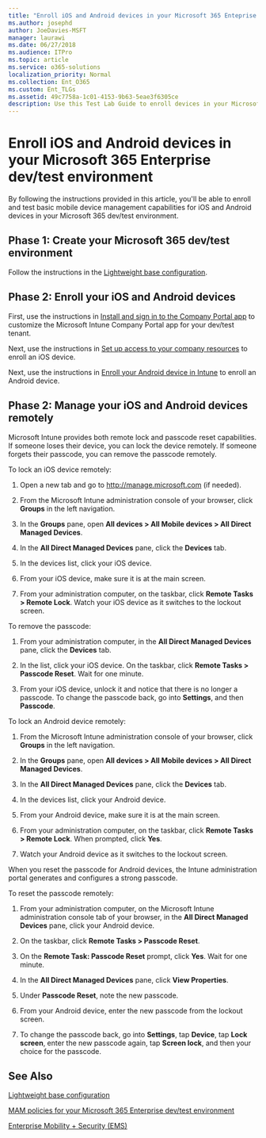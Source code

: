 ```yaml
---
title: "Enroll iOS and Android devices in your Microsoft 365 Enteprise dev/test environment"
ms.author: josephd
author: JoeDavies-MSFT
manager: laurawi
ms.date: 06/27/2018
ms.audience: ITPro
ms.topic: article
ms.service: o365-solutions
localization_priority: Normal
ms.collection: Ent_O365
ms.custom: Ent_TLGs
ms.assetid: 49c7758a-1c01-4153-9b63-5eae3f6305ce
description: Use this Test Lab Guide to enroll devices in your Microsoft 365 dev/test environment and manage them remotely.
---
```


# Enroll iOS and Android devices in your Microsoft 365 Enterprise dev/test environment

By following the instructions provided in this article, you'll be able to enroll and test basic mobile device management capabilities for iOS and Android devices in your Microsoft 365 dev/test environment.
  
## Phase 1: Create your Microsoft 365 dev/test environment

Follow the instructions in the [Lightweight base configuration](lightweight-base-configuration-microsoft-365-enterprise.md).
  
## Phase 2: Enroll your iOS and Android devices

First, use the instructions in [Install and sign in to the Company Portal app](https://docs.microsoft.com/intune-user-help/install-and-sign-in-to-the-intune-company-portal-app-ios) to customize the Microsoft Intune Company Portal app for your dev/test tenant.

Next, use the instructions in [Set up access to your company resources](https://docs.microsoft.com/intune-user-help/enroll-your-device-in-intune-ios) to enroll an iOS device.

Next, use the instructions in [Enroll your Android device in Intune](https://docs.microsoft.com/intune-user-help/enroll-your-device-in-intune-android) to enroll an Android device.

## Phase 2: Manage your iOS and Android devices remotely

Microsoft Intune provides both remote lock and passcode reset capabilities. If someone loses their device, you can lock the device remotely. If someone forgets their passcode, you can remove the passcode remotely.
  
To lock an iOS device remotely:
  
1.	Open a new tab and go to http://manage.microsoft.com (if needed). 

2.	From the Microsoft Intune administration console of your browser, click **Groups** in the left navigation.

3. In the **Groups** pane, open **All devices > All Mobile devices > All Direct Managed Devices**.
    
4. In the **All Direct Managed Devices** pane, click the **Devices** tab.
    
5. In the devices list, click your iOS device. 
    
6. From your iOS device, make sure it is at the main screen. 
    
7. From your administration computer, on the taskbar, click **Remote Tasks > Remote Lock**. Watch your iOS device as it switches to the lockout screen.
    
To remove the passcode:
  
1. From your administration computer, in the **All Direct Managed Devices** pane, click the **Devices** tab.
    
2. In the list, click your iOS device. On the taskbar, click **Remote Tasks > Passcode Reset**. Wait for one minute.
    
3. From your iOS device, unlock it and notice that there is no longer a passcode. To change the passcode back, go into **Settings**, and then **Passcode**.
    
To lock an Android device remotely:
  
1. From the Microsoft Intune administration console of your browser, click **Groups** in the left navigation.
    
2. In the **Groups** pane, open **All devices > All Mobile devices > All Direct Managed Devices**.
    
3. In the **All Direct Managed Devices** pane, click the **Devices** tab.
    
4. In the devices list, click your Android device. 
    
5. From your Android device, make sure it is at the main screen. 
    
6. From your administration computer, on the taskbar, click **Remote Tasks > Remote Lock**. When prompted, click **Yes**.
    
7. Watch your Android device as it switches to the lockout screen.
    
When you reset the passcode for Android devices, the Intune administration portal generates and configures a strong passcode.
  
To reset the passcode remotely:
  
1. From your administration computer, on the Microsoft Intune administration console tab of your browser, in the **All Direct Managed Devices** pane, click your Android device.
    
2. On the taskbar, click **Remote Tasks > Passcode Reset**.
    
3. On the **Remote Task: Passcode Reset** prompt, click **Yes**. Wait for one minute.
    
4. In the **All Direct Managed Devices** pane, click **View Properties**.
    
5. Under **Passcode Reset**, note the new passcode.
    
6. From your Android device, enter the new passcode from the lockout screen. 
    
7. To change the passcode back, go into **Settings**, tap **Device**, tap **Lock screen**, enter the new passcode again, tap **Screen lock**, and then your choice for the passcode.
    


## See Also

[Lightweight base configuration](lightweight-base-configuration-microsoft-365-enterprise.md)
  
[MAM policies for your Microsoft 365 Enterprise dev/test environment](mam-policies-for-your-microsoft-365-enterprise-dev-test-environment.md)
  
[Enterprise Mobility + Security (EMS)](https://www.microsoft.com/cloud-platform/enterprise-mobility-security)


